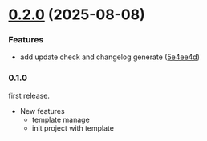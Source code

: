 # [0.2.0](https://github.com/Jim-Elijah/jim-cli/compare/v0.1.0...v0.2.0) (2025-08-08)


### Features

* add update check and changelog generate ([5e4ee4d](https://github.com/Jim-Elijah/jim-cli/commit/5e4ee4d3bfdd0ef91234bc09b6484d611f6473bb))




### 0.1.0
first release.
- New features
    - template manage
    - init project with template